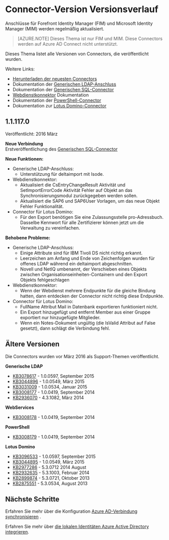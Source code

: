 <properties
   pageTitle="Connector-Version Versionsverlauf | Microsoft Azure"
   description="Dieses Thema enthält alle Versionen der Anschlüsse für Forefront Identity Manager (FIM) und Microsoft Identity Manager (MIM)"
   services="active-directory"
   documentationCenter=""
   authors="AndKjell"
   manager="femila"
   editor=""/>

<tags
   ms.service="active-directory"
   ms.devlang="na"
   ms.topic="article"
   ms.tgt_pltfrm="na"
   ms.workload="identity"
   ms.date="08/17/2016"
   ms.author="billmath"/>

# <a name="connector-version-release-history"></a>Connector-Version Versionsverlauf
Anschlüsse für Forefront Identity Manager (FIM) und Microsoft Identity Manager (MIM) werden regelmäßig aktualisiert.

>[AZURE.NOTE]
Dieses Thema ist nur FIM und MIM. Diese Connectors werden auf Azure AD Connect nicht unterstützt.

Dieses Thema listet alle Versionen von Connectors, die veröffentlicht wurden.

Weitere Links:

- [Herunterladen der neuesten Connectors](http://go.microsoft.com/fwlink/?LinkId=717495)
- Dokumentation der [Generischen LDAP-Anschluss](active-directory-aadconnectsync-connector-genericldap.md)
- Dokumentation der [Generischen SQL-Connector](active-directory-aadconnectsync-connector-genericsql.md)
- [Webdienstkonnektor](http://go.microsoft.com/fwlink/?LinkID=226245) Dokumentation
- Dokumentation der [PowerShell-Connector](active-directory-aadconnectsync-connector-powershell.md)
- Dokumentation zur [Lotus Domino-Connector](active-directory-aadconnectsync-connector-domino.md)

## <a name="111170"></a>1.1.117.0
Veröffentlicht: 2016 März

**Neue Verbindung**  
Erstveröffentlichung des [Generischen SQL-Connector](active-directory-aadconnectsync-connector-genericsql.md)

**Neue Funktionen:**

- Generische LDAP-Anschluss:
    - Unterstützung für deltaimport mit Isode.
- Webdienstkonnektor:
    - Aktualisiert die CsEntryChangeResult Aktivität und SetImportErrorCode Aktivität Fehler auf Objekt an das Synchronisierungsmodul zurückgegeben werden sollen.
    - Aktualisiert die SAP6 und SAP6User Vorlagen, um das neue Objekt Fehler Funktionalität.
- Connector für Lotus Domino:
    - Für den Export benötigen Sie eine Zulassungsstelle pro-Adressbuch. Dasselbe Kennwort für alle Zertifizierer können jetzt um die Verwaltung zu vereinfachen.

**Behobene Probleme:**

- Generische LDAP-Anschluss:
    - Einige Attribute sind für IBM Tivoli DS nicht richtig erkannt.
    - Leerzeichen am Anfang und Ende von Zeichenfolgen wurden für offenes LDAP während ein deltaimport abgeschnitten.
    - Novell und NetIQ umbenannt, der Verschieben eines Objekts zwischen Organisationseinheiten-Containern und den Export Objekts fehlgeschlagen
- Webdienstkonnektor:
    - Wenn der Webdienst mehrere Endpunkte für die gleiche Bindung hatten, dann entdecken der Connector nicht richtig diese Endpunkte.
- Connector für Lotus Domino:
    - FullName Attribut Mail in Datenbank exportieren funktioniert nicht.
    - Ein Export hinzugefügt und entfernt Member aus einer Gruppe exportiert nur hinzugefügte Mitglieder.
    - Wenn ein Notes-Dokument ungültig (die IsValid Attribut auf False gesetzt), dann schlägt die Verbindung fehl.

## <a name="older-releases"></a>Ältere Versionen
Die Connectors wurden vor März 2016 als Support-Themen veröffentlicht.

**Generische LDAP**

- [KB3078617](https://support.microsoft.com/kb/3078617) - 1.0.0597, September 2015
- [KB3044896](https://support.microsoft.com/kb/3044896) - 1.0.0549, März 2015
- [KB3031009](https://support.microsoft.com/kb/3031009) - 1.0.0534, Januar 2015
- [KB3008177](https://support.microsoft.com/kb/3008177) - 1.0.0419, September 2014
- [KB2936070](https://support.microsoft.com/kb/2936070) - 4.3.1082, März 2014

**WebServices**

- [KB3008178](https://support.microsoft.com/kb/3008178) - 1.0.0419, September 2014

**PowerShell**

- [KB3008179](https://support.microsoft.com/kb/3008179) - 1.0.0419, September 2014

**Lotus Domino**

- [KB3096533](https://support.microsoft.com/kb/3096533) - 1.0.0597, September 2015
- [KB3044895](https://support.microsoft.com/kb/3044895) - 1.0.0549, März 2015
- [KB2977286](https://support.microsoft.com/kb/2977286) - 5.3.0712 2014 August
- [KB2932635](https://support.microsoft.com/kb/2932635) - 5.3.1003, Februar 2014  
- [KB2899874](https://support.microsoft.com/kb/2899874) - 5.3.0721, Oktober 2013
- [KB2875551](https://support.microsoft.com/kb/2875551) - 5.3.0534, August 2013

## <a name="next-steps"></a>Nächste Schritte
Erfahren Sie mehr über die Konfiguration [Azure AD-Verbindung synchronisieren](active-directory-aadconnectsync-whatis.md) .

Erfahren Sie mehr über [die lokalen Identitäten Azure Active Directory integrieren](active-directory-aadconnect.md).
